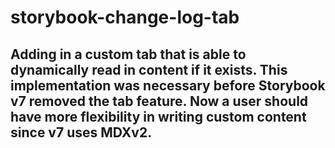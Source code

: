 # storybook-change-log-tab

## Adding in a custom tab that is able to dynamically read in content if it exists. This implementation was necessary before Storybook v7 removed the tab feature. Now a user should have more flexibility in writing custom content since v7 uses MDXv2.
